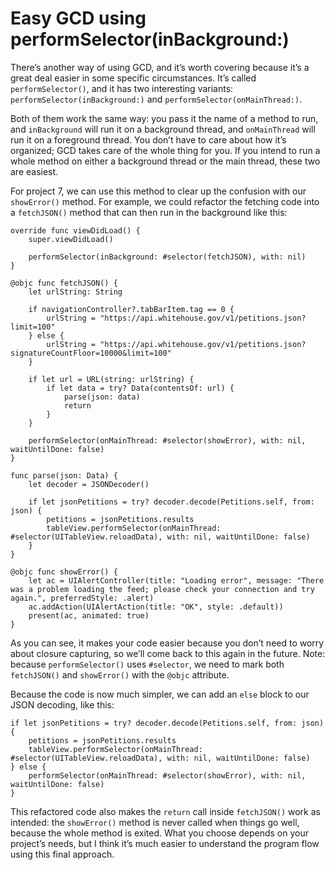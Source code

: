 # Easy GCD using performSelector(inBackground:)

<!-- YOUTUBE: T5_QS7Y7TuI -->

There’s another way of using GCD, and it’s worth covering because it’s a great deal easier in some specific circumstances. It’s called `performSelector()`, and it has two interesting variants: `performSelector(inBackground:)` and `performSelector(onMainThread:)`.

Both of them work the same way: you pass it the name of a method to run, and `inBackground` will run it on a background thread, and `onMainThread` will run it on a foreground thread. You don’t have to care about how it’s organized; GCD takes care of the whole thing for you. If you intend to run a whole method on either a background thread or the main thread, these two are easiest.

For project 7, we can use this method to clear up the confusion with our `showError()` method. For example, we could refactor the fetching code into a `fetchJSON()` method that can then run in the background like this:

    override func viewDidLoad() {
        super.viewDidLoad()

        performSelector(inBackground: #selector(fetchJSON), with: nil)
    }
    
    @objc func fetchJSON() {
        let urlString: String

        if navigationController?.tabBarItem.tag == 0 {
            urlString = "https://api.whitehouse.gov/v1/petitions.json?limit=100"
        } else {
            urlString = "https://api.whitehouse.gov/v1/petitions.json?signatureCountFloor=10000&limit=100"
        }

        if let url = URL(string: urlString) {
            if let data = try? Data(contentsOf: url) {
                parse(json: data)
                return
            }
        }
    
        performSelector(onMainThread: #selector(showError), with: nil, waitUntilDone: false)
    }

    func parse(json: Data) {
        let decoder = JSONDecoder()

        if let jsonPetitions = try? decoder.decode(Petitions.self, from: json) {
            petitions = jsonPetitions.results
            tableView.performSelector(onMainThread: #selector(UITableView.reloadData), with: nil, waitUntilDone: false)
        }
    }
    
    @objc func showError() {
        let ac = UIAlertController(title: "Loading error", message: "There was a problem loading the feed; please check your connection and try again.", preferredStyle: .alert)
        ac.addAction(UIAlertAction(title: "OK", style: .default))
        present(ac, animated: true)
    }

As you can see, it makes your code easier because you don’t need to worry about closure capturing, so we’ll come back to this again in the future. Note: because `performSelector()` uses `#selector`, we need to mark both `fetchJSON()` and `showError()` with the `@objc` attribute.

Because the code is now much simpler, we can add an `else` block to our JSON decoding, like this:

    if let jsonPetitions = try? decoder.decode(Petitions.self, from: json) {
        petitions = jsonPetitions.results
        tableView.performSelector(onMainThread: #selector(UITableView.reloadData), with: nil, waitUntilDone: false)
    } else {
        performSelector(onMainThread: #selector(showError), with: nil, waitUntilDone: false)
    }

This refactored code also makes the `return` call inside `fetchJSON()` work as intended: the `showError()` method is never called when things go well, because the whole method is exited. What you choose depends on your project’s needs, but I think it’s much easier to understand the program flow using this final approach.
